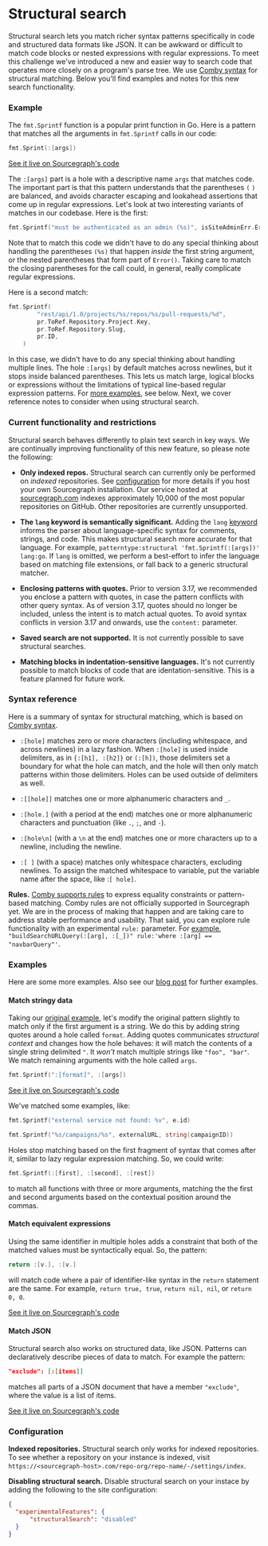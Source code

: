 # Structural search

Structural search lets you match richer syntax patterns specifically in code
and structured data formats like JSON. It can be awkward or difficult to match
code blocks or nested expressions with regular expressions. To meet this
challenge we've introduced a new and easier way to search code that operates
more closely on a program's parse tree. We use [Comby
syntax](https://comby.dev/#match-syntax) for structural matching. Below you'll
find examples and notes for this new search functionality.

### Example

The `fmt.Sprintf` function is a popular print function in Go. Here is a pattern
that matches all the arguments in `fmt.Sprintf` calls in our code:

```go
fmt.Sprint(:[args])
```

[See it live on Sourcegraph's code](https://sourcegraph.com/search?q=repo:%5Egithub%5C.com/sourcegraph/sourcegraph%24++fmt.Sprintf%28:%5Bargs%5D%29&patternType=structural)

The `:[args]` part is a hole with a descriptive name `args` that matches
code.  The important part is that this pattern understands that the parentheses
`(` `)` are balanced, and avoids character escaping and lookahead assertions
that come up in regular expressions. Let's look at two interesting variants of matches in our codebase. Here is the first:

```go
fmt.Sprintf("must be authenticated as an admin (%s)", isSiteAdminErr.Error())
```

Note that to match this code we didn't have to do any special thinking about
handling the parentheses `(%s)` that happen _inside_ the first string argument,
or the nested parentheses that form part of `Error()`. Taking care to match the
closing parentheses for the call could, in general, really complicate regular
expressions.

Here is a second match:

```go
fmt.Sprintf(
		"rest/api/1.0/projects/%s/repos/%s/pull-requests/%d",
		pr.ToRef.Repository.Project.Key,
		pr.ToRef.Repository.Slug,
		pr.ID,
	)
```

In this case, we didn't have to do any special thinking about handling multiple
lines. The hole `:[args]` by default matches across newlines, but it stops
inside balanced parentheses. This lets us match large, logical blocks or
expressions without the limitations of typical line-based regular expression
patterns. For [more examples](#examples), see below. Next, we cover
reference notes to consider when using structural search.

### Current functionality and restrictions

Structural search behaves differently to plain text search in key ways. We are
continually improving functionality of this new feature, so please note the
following:

- **Only indexed repos.** Structural search can currently only be performed on _indexed_ repositories. See [configuration](#configuration) for more details if you host your own Sourcegraph installation. Our service hosted at [sourcegraph.com](https://sourcegraph.com/search) indexes approximately 10,000 of the most popular repositories on GitHub. Other repositories are currently unsupported.

- **The `lang` keyword is semantically significant.** Adding the `lang` [keyword](queries.md) informs the parser about language-specific syntax for comments, strings, and code. This makes structural search more accurate for that language. For example, `patterntype:structural 'fmt.Sprintf(:[args])' lang:go`. If `lang` is omitted, we perform a best-effort to infer the language based on matching file extensions, or fall back to a generic structural matcher.

- **Enclosing patterns with quotes.** Prior to version 3.17, we recommended you enclose a pattern with quotes, in case the pattern conflicts with other query syntax. As of version 3.17, quotes should no longer be included, unless the intent is to match actual quotes. To avoid syntax conflicts in version 3.17 and onwards, use the `content:` parameter.

- **Saved search are not supported.** It is not currently possible to save structural searches.

- **Matching blocks in indentation-sensitive languages.** It's not currently possible to match blocks of code that are identation-sensitive. This is a feature planned for future work.

### Syntax reference

Here is a summary of syntax for structural matching, which is based on [Comby syntax](https://comby.dev/docs/syntax-reference).

- `:[hole]` matches zero or more characters (including whitespace, and across
newlines) in a lazy fashion. When `:[hole]` is used inside delimiters, as in
`{:[h1], :[h2]}` or `(:[h])`, those delimiters set a boundary for what the hole
can match, and the hole will then only match patterns within those delimiters.
Holes can be used outside of delimiters as well.

- `:[[hole]]` matches one or more alphanumeric characters and `_`.

- `:[hole.]` (with a period at the end) matches one or more alphanumeric characters and punctuation (like `.`, `;`, and `-`).

- `:[hole\n]` (with a `\n` at the end) matches one or more characters up to a newline, including the newline.

- `:[ ]` (with a space) matches only whitespace characters, excluding newlines. To assign the matched whitespace to variable, put the variable name after the space, like :`[ hole]`.


**Rules.** [Comby supports rules](https://comby.dev/#advanced-usage) to express equality constraints or pattern-based matching. Comby rules are not officially supported in Sourcegraph yet. We are in the process of making that happen and are taking care to address stable performance and usability. That said, you can explore rule functionality with an experimental `rule:` parameter. For [example](https://sourcegraph.com/search?q=repo:%5Egithub%5C.com/sourcegraph/sourcegraph%24+%22buildSearchURLQuery%28:%5Barg%5D%2C+:%5B_%5D%29%22+rule:%27where+:%5Barg%5D+%3D%3D+%22navbarQuery%22%27&patternType=structural), `"buildSearchURLQuery(:[arg], :[_])" rule:'where :[arg] == "navbarQuery"'`.

### Examples

Here are some more examples. Also see our [blog post](https://about.sourcegraph.com/blog/going-beyond-regular-expressions-with-structural-code-search) for further examples.

#### Match stringy data

Taking our [original example](#example), let's modify the original pattern
slightly to match only if the first argument is a string. We do this by adding
string quotes around a hole called `format`. Adding quotes communicates
_structural context_ and changes how the hole behaves: it will match the
contents of a single string delimited `"`. It _won't_ match multiple strings
like `"foo", "bar"`. We match remaining arguments with the hole called `args`.

```go
fmt.Sprintf(":[format]", :[args])
```

[See it live on Sourcegraph's code](https://sourcegraph.com/search?q=repo:%5Egithub%5C.com/sourcegraph/sourcegraph%24+fmt.Sprintf%28%22:%5Bformat%5D%22%2C+:%5Bargs%5D%29&patternType=structural)

We've matched some examples, like:

```go
fmt.Sprintf("external service not found: %v", e.id)
```

```go
fmt.Sprintf("%s/campaigns/%s", externalURL, string(campaignID))
```


Holes stop matching based on the first fragment of syntax that comes after it,
similar to lazy regular expression matching. So, we could write:

```go
fmt.Sprintf(:[first], :[second], :[rest])
```

to match all functions with three or more arguments, matching the the first and second arguments based on the contextual position around the commas.

#### Match equivalent expressions

Using the same identifier in multiple holes adds a constraint that both of the matched values must be syntactically equal. So, the pattern:

```go
return :[v.], :[v.]
```

will match code where a pair of identifier-like syntax in the `return` statement are the same. For example, `return true, true`, `return nil, nil`, or `return 0, 0`.

[See it live on Sourcegraph's code](https://sourcegraph.com/search?q=repo:%5Egithub%5C.com/sourcegraph/sourcegraph%24+lang:go+return+:%5Bv.%5D%2C+:%5Bv.%5D&patternType=structural)

#### Match JSON

Structural search also works on structured data, like JSON. Patterns can declaratively describe pieces of data to match. For example the pattern:

```json
"exclude": [:[items]]
```

matches all parts of a JSON document that have a member `"exclude"`, where the value is a list of items.

[See it live on Sourcegraph's code](https://sourcegraph.com/search?q=repo:%5Egithub%5C.com/sourcegraph/sourcegraph%24++%22exclude%22:+%5B:%5Bitems%5D%5D+lang:json+file:tsconfig.json&patternType=structural)

### Configuration

**Indexed repositories.** Structural search only works for indexed repositories. To see whether a repository on your instance is indexed, visit `https://<sourcegraph-host>.com/repo-org/repo-name/-/settings/index`.

**Disabling structural search.** Disable structural search on your instace by adding the following to the site configuration:

```json
{
  "experimentalFeatures": {
      "structuralSearch": "disabled"
  }
}
```
